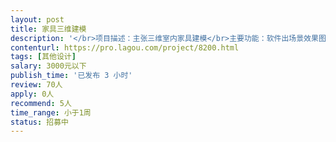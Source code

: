 ```yaml
---                
layout: post       
title: 家具三维建模           
description: '</br>项目描述：主张三维室内家具建模</br>主要功能：软件出场景效果图</br>可参考产品：就这样玩家（手机APP）、装修宝（iPad的APP）</br>人员需求：使用3D max软件</br>'     
contenturl: https://pro.lagou.com/project/8200.html      
tags: [其他设计]            
salary: 3000元以下          
publish_time: '已发布 3 小时'         
review: 70人                   
apply: 0人                   
recommend: 5人                   
time_range: 小于1周              
status: 招募中                  
---                 
```

